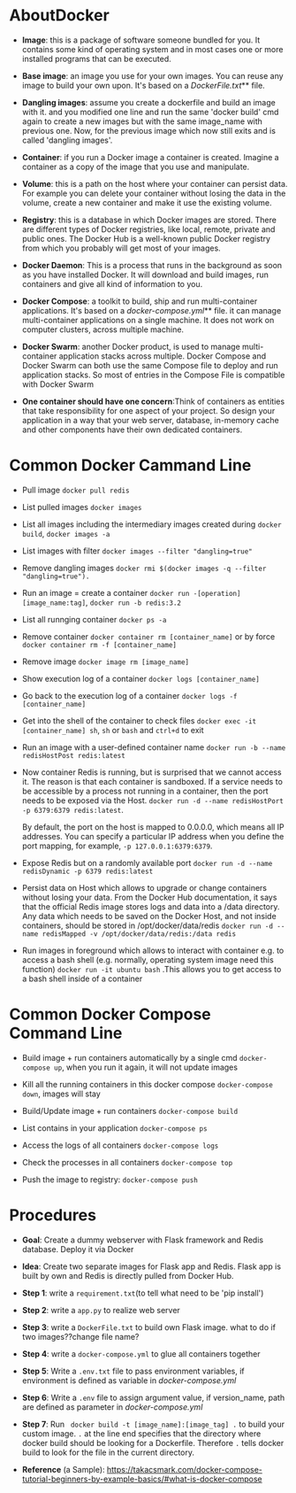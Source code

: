 # AboutDocker

* **Image**: this is a package of software someone bundled for you. It contains some kind of operating system and in most cases one or more installed programs that can be executed.

* **Base image**: an image you use for your own images. You can reuse any image to build your own upon. It's based on  a _DockerFile.txt_** file. 

* **Dangling images**: assume you create a dockerfile and build an image with it. and you modified one line and run the same 'docker build' cmd again to create a new images but with the same image_name with previous one. Now, for the previous image which now still exits and is called 'dangling images'. 

* **Container**: if you run a Docker image a container is created. Imagine a container as a copy of the image that you use and manipulate.

* **Volume**: this is a path on the host where your container can persist data. For example you can delete your container without losing the data in the volume, create a new container and make it use the existing volume.

* **Registry**: this is a database in which Docker images are stored. There are different types of Docker registries, like local, remote, private and public ones. The Docker Hub is a well-known public Docker registry from which you probably will get most of your images.

* **Docker Daemon**: This is a process that runs in the background as soon as you have installed Docker. It will download and build images, run containers and give all kind of information to you.

* **Docker Compose**:  a toolkit to build, ship and run multi-container applications. It's based on  a _docker-compose.yml_** file.  it can manage multi-container applications on a single machine. It does not work on computer clusters, across multiple machine.

* **Docker Swarm**: another Docker product, is used to manage multi-container application stacks across multiple. Docker Compose and Docker Swarm can both use the same Compose file to deploy and run application stacks. So most of entries in the Compose File is compatible with Docker Swarm

* **One container should have one concern**:Think of containers as entities that take responsibility for one aspect of your project. So design your application in a way that your web server, database, in-memory cache and other components have their own dedicated containers.



# Common Docker Cammand Line

* Pull image `docker pull redis`

* List pulled images `docker images`

* List all images including the intermediary images created during `docker build`, `docker images -a`

* List images with filter `docker images --filter "dangling=true"`

* Remove dangling images `docker rmi $(docker images -q --filter "dangling=true").`

* Run an image = create a container `docker run -[operation] [image_name:tag]`, `docker run -b redis:3.2`

* List all runnging container `docker ps -a`

* Remove container `docker container rm [container_name]` or by force `docker container rm -f [container_name]`

* Remove image `docker image rm [image_name]`

* Show execution log of a container `docker logs [container_name]`

* Go back to the execution log of a container `docker logs -f [container_name]`

* Get into the shell of the container to check files `docker exec -it [container_name] sh`, `sh` or `bash` and `ctrl+d` to exit

* Run an image with a user-defined container name `docker run -b --name redisHostPost redis:latest`

* Now container Redis is running, but is surprised that we cannot access it. The reason is that each container is sandboxed. If a service needs to be accessible by a process not running in a container, then the port needs to be exposed via the Host.
`docker run -d --name redisHostPort -p 6379:6379 redis:latest`.
  
  By default, the port on the host is mapped to 0.0.0.0, which means all IP addresses. You can specify a particular IP address when you define the port mapping, for example, `-p 127.0.0.1:6379:6379`.

* Expose Redis but on a randomly available port `docker run -d --name redisDynamic -p 6379 redis:latest`

* Persist data on Host which allows to upgrade or change containers without losing your data.
	From the Docker Hub documentation, it says that the official Redis image stores logs and data into a /data directory.
	Any data which needs to be saved on the Docker Host, and not inside containers, should be stored in /opt/docker/data/redis
  `docker run -d --name redisMapped -v /opt/docker/data/redis:/data redis`
  
* Run images in foreground which allows to interact with container e.g. to access a bash shell (e.g. normally, operating system image need this function)
`docker run -it ubuntu bash` .This allows you to get access to a bash shell inside of  a container

# Common Docker Compose Command Line

* Build image + run containers automatically by a single cmd `docker-compose up`, when you run it again, it will not update images

* Kill all the running containers in this docker compose `docker-compose down`, images will stay

* Build/Update image + run containers `docker-compose build`

* List contains in your application `docker-compose ps`

* Access the logs of all containers `docker-compose logs`

* Check the processes in all containers `docker-compose top`

* Push the image to registry: `docker-compose push`


# Procedures
* **Goal**: Create a dummy webserver with Flask framework and Redis database. Deploy it via Docker

* **Idea**: Create two separate images for Flask app and Redis. Flask app is built by own and Redis is directly pulled from Docker Hub.

* **Step 1**: write a `requirement.txt`(to tell what need to be 'pip install')

* **Step 2**: write a `app.py` to realize web server

* **Step 3**: write a `DockerFile.txt` to build own Flask image. what to do if two images??change file name?

* **Step 4**: write a `docker-compose.yml` to glue all containers together

* **Step 5**: Write a `.env.txt` file to pass environment variables, if environment is defined as variable in *docker-compose.yml*

* **Step 6**: Write a `.env` file to assign argument value, if version_name, path are defined as parameter in *docker-compose.yml*


* **Step 7**: Run ` docker build -t [image_name]:[image_tag] .` to build your custom image. `.` at the line end specifies that the directory where docker build should be looking for a Dockerfile. Therefore `.` tells docker build to look for the file in the current directory.

* **Reference** (a Sample): https://takacsmark.com/docker-compose-tutorial-beginners-by-example-basics/#what-is-docker-compose



